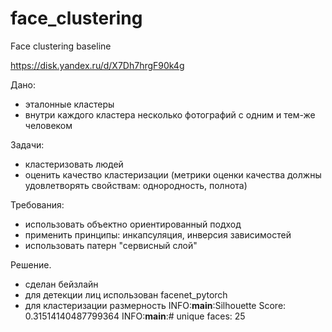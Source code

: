 # face_clustering
Face clustering baseline

https://disk.yandex.ru/d/X7Dh7hrgF90k4g

Дано:
- эталонные кластеры
- внутри каждого кластера несколько фотографий с одним и тем-же человеком

Задачи:
- кластеризовать людей
- оценить качество кластеризации (метрики оценки качества должны удовлетворять свойствам: однородность, полнота)

Требования:
- использовать объектно ориентированный подход
- применить принципы: инкапсуляция, инверсия зависимостей
- использовать патерн "сервисный слой"

Решение.

- сделан бейзлайн
- для детекции лиц использован facenet_pytorch
- для кластеризации размерность 
INFO:__main__:Silhouette Score: 0.31514140487799364
INFO:__main__:# unique faces: 25
